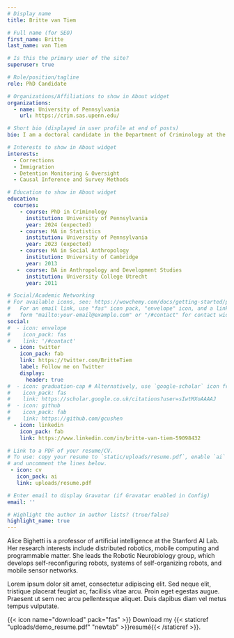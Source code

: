 ```yaml
---
# Display name
title: Britte van Tiem

# Full name (for SEO)
first_name: Britte
last_name: van Tiem

# Is this the primary user of the site?
superuser: true

# Role/position/tagline
role: PhD Candidate 

# Organizations/Affiliations to show in About widget
organizations:
  - name: University of Pennsylvania 
    url: https://crim.sas.upenn.edu/

# Short bio (displayed in user profile at end of posts)
bio: I am a doctoral candidate in the Department of Criminology at the University of Pennsylvania. My research focuses on prisons, with a focus on the way in which prison policy shapes individual outcomes both during incarceration and post-release. I am also interested in the overlap between systems of crime and immigration control. Prior to starting at Penn, I managed a large scale peer support programme in prisons in the UK and Ireland. I also served as an independent monitor of immigration removal centres. I hold a BA from University College Utrecht, and an MPhil in Social Anthropology from the University of Cambridge. I am currently pursuing an MA in Statistics at Penn alongside my doctoral studies.

# Interests to show in About widget
interests:
  - Corrections
  - Immigration 
  - Detention Monitoring & Oversight
  - Causal Inference and Survey Methods

# Education to show in About widget
education:
  courses:
    - course: PhD in Criminology
      institution: University of Pennsylvania
      year: 2024 (expected)
    - course: MA in Statistics
      institution: University of Pennsylvania
      year: 2023 (expected)
    - course: MA in Social Anthropology
      institution: University of Cambridge
      year: 2013
   -  course: BA in Anthropology and Development Studies
      institution: University College Utrecht
      year: 2011

# Social/Academic Networking
# For available icons, see: https://wowchemy.com/docs/getting-started/page-builder/#icons
#   For an email link, use "fas" icon pack, "envelope" icon, and a link in the
#   form "mailto:your-email@example.com" or "/#contact" for contact widget.
social:
#  - icon: envelope
#    icon_pack: fas
#    link: '/#contact'
  - icon: twitter
    icon_pack: fab
    link: https://twitter.com/BritteTiem
    label: Follow me on Twitter
    display:
      header: true
#  - icon: graduation-cap # Alternatively, use `google-scholar` icon from `ai` icon pack
#    icon_pack: fas
#    link: https://scholar.google.co.uk/citations?user=sIwtMXoAAAAJ
#  - icon: github
#    icon_pack: fab
#    link: https://github.com/gcushen
  - icon: linkedin
    icon_pack: fab
    link: https://www.linkedin.com/in/britte-van-tiem-59098432

# Link to a PDF of your resume/CV.
# To use: copy your resume to `static/uploads/resume.pdf`, enable `ai` icons in `params.yaml`,
# and uncomment the lines below.
 - icon: cv
   icon_pack: ai
   link: uploads/resume.pdf

# Enter email to display Gravatar (if Gravatar enabled in Config)
email: ''

# Highlight the author in author lists? (true/false)
highlight_name: true
---
```


Alice Bighetti is a professor of artificial intelligence at the Stanford AI Lab. Her research interests include distributed robotics, mobile computing and programmable matter. She leads the Robotic Neurobiology group, which develops self-reconfiguring robots, systems of self-organizing robots, and mobile sensor networks.

Lorem ipsum dolor sit amet, consectetur adipiscing elit. Sed neque elit, tristique placerat feugiat ac, facilisis vitae arcu. Proin eget egestas augue. Praesent ut sem nec arcu pellentesque aliquet. Duis dapibus diam vel metus tempus vulputate.

{{< icon name="download" pack="fas" >}} Download my {{< staticref "uploads/demo_resume.pdf" "newtab" >}}resumé{{< /staticref >}}.
